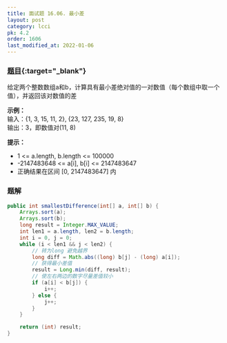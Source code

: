```yaml
---
title: 面试题 16.06. 最小差
layout: post
category: lcci
pk: 4.2
order: 1606
last_modified_at: 2022-01-06
---
```


### [题目](https://leetcode.cn/smallest-difference-lcci/){:target="_blank"}

给定两个整数数组a和b，计算具有最小差绝对值的一对数值（每个数组中取一个值），并返回该对数值的差



**示例：**  
输入：{1, 3, 15, 11, 2}, {23, 127, 235, 19, 8}  
输出：3，即数值对(11, 8)

**提示：**
- 1 <= a.length, b.length <= 100000
- -2147483648 <= a[i], b[i] <= 2147483647
- 正确结果在区间 [0, 2147483647] 内

### 题解

```java
public int smallestDifference(int[] a, int[] b) {
    Arrays.sort(a);
    Arrays.sort(b);
    long result = Integer.MAX_VALUE;
    int len1 = a.length, len2 = b.length;
    int i = 0, j = 0;
    while (i < len1 && j < len2) {
        // 转为long 避免越界
        long diff = Math.abs((long) b[j] - (long) a[i]);
        // 获得最小差值
        result = Long.min(diff, result);
        // 使左右两边的数字尽量差值较小
        if (a[i] < b[j]) {
            i++;
        } else {
            j++;
        }
    }

    return (int) result;
}
```